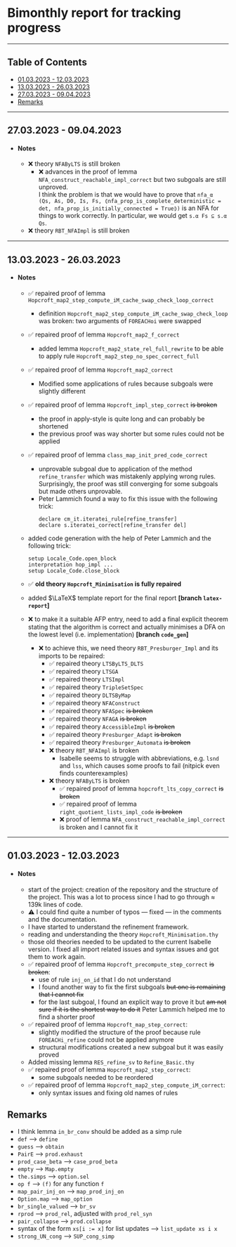 # Bimonthly report for tracking progress

---

## Table of Contents

-   [01.03.2023 - 12.03.2023](#01032023---12032023)
-   [13.03.2023 - 26.03.2023](#13032023---26032023)
-   [27.03.2023 - 09.04.2023](#27032023---09042023)
-   [Remarks](#remarks)

---

## 27.03.2023 - 09.04.2023

-   #### Notes
    -   :x: theory `NFAByLTS` is still broken
        -   :x: advances in the proof of lemma `NFA_construct_reachable_impl_correct` but two subgoals are still unproved.  
            I think the problem is that we would have to prove that `nfa_α (Qs, As, D0, Is, Fs, ⦇nfa_prop_is_complete_deterministic = det, nfa_prop_is_initially_connected = True⦈)` is an NFA for things to work correctly. In particular, we would get `s.α Fs ⊆ s.α Qs`.
    -   :x: theory `RBT_NFAImpl` is still broken

---

## 13.03.2023 - 26.03.2023

-   #### Notes

    -   :white_check_mark: repaired proof of lemma `Hopcroft_map2_step_compute_iM_cache_swap_check_loop_correct`
        -   definition `Hopcroft_map2_step_compute_iM_cache_swap_check_loop` was broken: two arguments of `FOREACHoi` were swapped
    -   :white_check_mark: repaired proof of lemma `Hopcroft_map2_f_correct`
        -   added lemma `Hopcroft_map2_state_rel_full_rewrite` to be able to apply rule `Hopcroft_map2_step_no_spec_correct_full`
    -   :white_check_mark: repaired proof of lemma `Hopcroft_map2_correct`
        -   Modified some applications of rules because subgoals were slightly different
    -   :white_check_mark: repaired proof of lemma `Hopcroft_impl_step_correct` ~~is broken~~

        -   the proof in apply-style is quite long and can probably be shortened
        -   the previous proof was way shorter but some rules could not be applied

    -   :white_check_mark: repaired proof of lemma `class_map_init_pred_code_correct`
        -   unprovable subgoal due to application of the method `refine_transfer` which was mistakenly applying wrong rules. Surprisingly, the proof was still converging for some subgoals but made others unprovable.
        -   Peter Lammich found a way to fix this issue with the following trick:
            ```
            declare cm_it.iteratei_rule[refine_transfer]
            declare s.iteratei_correct[refine_transfer del]
            ```
    -   added code generation with the help of Peter Lammich and the following trick:
        ```
        setup Locale_Code.open_block
        interpretation hop_impl ...
        setup Locale_Code.close_block
        ```
    -   :white_check_mark: **old theory `Hopcroft_Minimisation` is fully repaired**
    -   added $\LaTeX$ template report for the final report **[branch `latex-report`]**
    -   :x: to make it a suitable AFP entry, need to add a final explicit theorem stating that the algorithm is correct and actually minimises a DFA on the lowest level (i.e. implementation) **[branch `code_gen`]**
        -   :x: to achieve this, we need theory `RBT_Presburger_Impl` and its imports to be repaired:
            -   :white_check_mark: repaired theory `LTSByLTS_DLTS`
            -   :white_check_mark: repaired theory `LTSGA`
            -   :white_check_mark: repaired theory `LTSImpl`
            -   :white_check_mark: repaired theory `TripleSetSpec`
            -   :white_check_mark: repaired theory `DLTSByMap`
            -   :white_check_mark: repaired theory `NFAConstruct`
            -   :white_check_mark: repaired theory `NFASpec` ~~is broken~~
            -   :white_check_mark: repaired theory `NFAGA` ~~is broken~~
            -   :white_check_mark: repaired theory `AccessibleImpl` ~~is broken~~
            -   :white_check_mark: repaired theory `Presburger_Adapt` ~~is broken~~
            -   :white_check_mark: repaired theory `Presburger_Automata` ~~is broken~~
            -   :x: theory `RBT_NFAImpl` is broken
                -   Isabelle seems to struggle with abbreviations, e.g. `lsnd` and `lss`, which causes some proofs to fail (nitpick even finds counterexamples)
            -   :x: theory `NFAByLTS` is broken
                -   :white_check_mark: repaired proof of lemma `hopcroft_lts_copy_correct` ~~is broken~~
                -   :white_check_mark: repaired proof of lemma `right_quotient_lists_impl_code` ~~is broken~~
                -   :x: proof of lemma `NFA_construct_reachable_impl_correct` is broken and I cannot fix it

---

## 01.03.2023 - 12.03.2023

-   #### Notes

    -   start of the project: creation of the repository and the structure of the project. This was a lot to process since I had to go through $\approx$ 139k lines of code.
    -   :warning: I could find quite a number of typos — fixed — in the comments and the documentation.
    -   I have started to understand the refinement framework.
    -   reading and understanding the theory `Hopcroft_Minimisation.thy`
    -   those old theories needed to be updated to the current Isabelle version. I fixed all import related issues and syntax issues and got them to work again.
    -   :white_check_mark: repaired proof of lemma `Hopcroft_precompute_step_correct` ~~is broken~~:
        -   use of rule `inj_on_id` that I do not understand
        -   I found another way to fix the first subgoals ~~but one is remaining that I cannot fix~~
        -   for the last subgoal, I found an explicit way to prove it but ~~am not sure if it is the shortest way to do it~~ Peter Lammich helped me to find a shorter proof
    -   :white_check_mark: repaired proof of lemma `Hopcroft_map_step_correct`:
        -   slightly modified the structure of the proof because rule `FOREACHi_refine` could not be applied anymore
        -   structural modifications created a new subgoal but it was easily proved
    -   Added missing lemma `RES_refine_sv` to `Refine_Basic.thy`
    -   :white_check_mark: repaired proof of lemma `Hopcroft_map2_step_correct`:
        -   some subgoals needed to be reordered
    -   :white_check_mark: repaired proof of lemma `Hopcroft_map2_step_compute_iM_correct`:
        -   only syntax issues and fixing old names of rules

## Remarks

-   I think lemma `in_br_conv` should be added as a simp rule
-   `def` --> `define`
-   `guess` --> `obtain`
-   `PairE` --> `prod.exhaust`
-   `prod_case_beta` --> `case_prod_beta`
-   `empty` --> `Map.empty`
-   `the.simps` --> `option.sel`
-   `op f` --> `(f)` for any function `f`
-   `map_pair_inj_on` --> `map_prod_inj_on`
-   `Option.map` --> `map_option`
-   `br_single_valued` --> `br_sv`
-   `rprod` --> `prod_rel`, adjusted with `prod_rel_syn`
-   `pair_collapse` --> `prod.collapse`
-   syntax of the form `xs[i := x]` for list updates --> `list_update xs i x`
-   `strong_UN_cong` --> `SUP_cong_simp`
